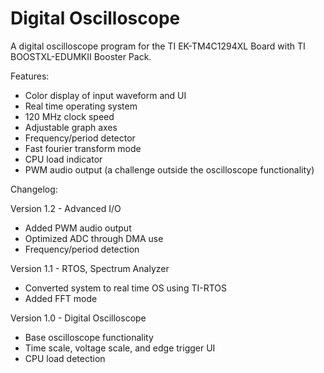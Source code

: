 # Digital Oscilloscope

A digital oscilloscope program for the TI EK-TM4C1294XL Board with TI BOOSTXL-EDUMKII Booster Pack.

Features:
- Color display of input waveform and UI
- Real time operating system
- 120 MHz clock speed
- Adjustable graph axes
- Frequency/period detector
- Fast fourier transform mode
- CPU load indicator
- PWM audio output (a challenge outside the oscilloscope functionality)

Changelog:

Version 1.2 - Advanced I/O
- Added PWM audio output
- Optimized ADC through DMA use
- Frequency/period detection

Version 1.1 - RTOS, Spectrum Analyzer
- Converted system to real time OS using TI-RTOS
- Added FFT mode

Version 1.0 - Digital Oscilloscope
- Base oscilloscope functionality
- Time scale, voltage scale, and edge trigger UI
- CPU load detection
